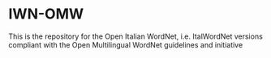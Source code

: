 # IWN-OMW
This is the repository for the Open Italian WordNet, i.e. ItalWordNet versions compliant with the Open Multilingual WordNet guidelines and initiative
